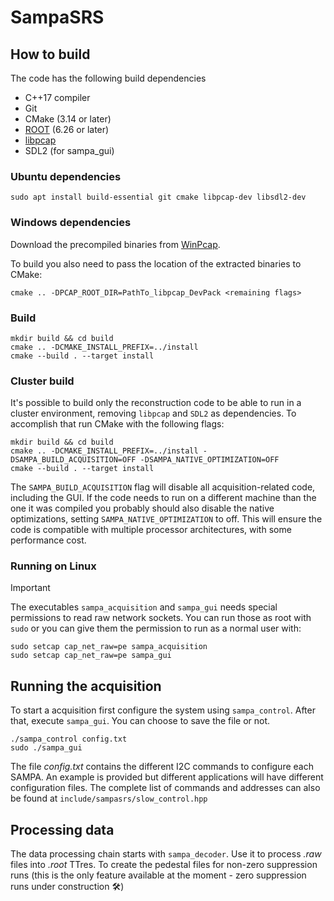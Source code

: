 # SampaSRS

## How to build

The code has the following build dependencies

- C++17 compiler
- Git
- CMake (3.14 or later)
- [ROOT](https://root.cern/) (6.26 or later)
- [libpcap](https://www.tcpdump.org/index.html)
- SDL2 (for sampa_gui)

### Ubuntu dependencies

    sudo apt install build-essential git cmake libpcap-dev libsdl2-dev

### Windows dependencies

Download the precompiled binaries from [WinPcap](https://www.winpcap.org/install/bin/WpdPack_4_1_2.zip).

To build you also need to pass the location of the extracted binaries to CMake:

    cmake .. -DPCAP_ROOT_DIR=PathTo_libpcap_DevPack <remaining flags>

### Build

    mkdir build && cd build
    cmake .. -DCMAKE_INSTALL_PREFIX=../install
    cmake --build . --target install

### Cluster build

It's possible to build only the reconstruction code to be able to run in a cluster environment, removing `libpcap` and `SDL2` as dependencies. To accomplish that run CMake with the following flags:

    mkdir build && cd build
    cmake .. -DCMAKE_INSTALL_PREFIX=../install -DSAMPA_BUILD_ACQUISITION=OFF -DSAMPA_NATIVE_OPTIMIZATION=OFF
    cmake --build . --target install

The `SAMPA_BUILD_ACQUISITION` flag will disable all acquisition-related code, including the GUI. If the code needs to run on a different machine than the one it was compiled you probably should also disable the native optimizations, setting `SAMPA_NATIVE_OPTIMIZATION` to off. This will ensure the code is compatible with multiple processor architectures, with some performance cost.

### Running on Linux

>[!IMPORTANT]
>The executables `sampa_acquisition` and `sampa_gui` needs special permissions to read raw network sockets. You can run those as root with `sudo` or you can give them the permission to run as a normal user with:

    sudo setcap cap_net_raw=pe sampa_acquisition
    sudo setcap cap_net_raw=pe sampa_gui

## Running the acquisition

To start a acquisition first configure the system using `sampa_control`. After that, execute `sampa_gui`. You can choose to save the file or not. 

    ./sampa_control config.txt
    sudo ./sampa_gui

The file _config.txt_ contains the different I2C commands to configure each SAMPA. An example is provided but different applications will have different configuration files. The complete list of commands and addresses can also be found at `include/sampasrs/slow_control.hpp` 

## Processing data

The data processing chain starts with `sampa_decoder`. Use it to process _.raw_ files into _.root_ TTres. To create the pedestal files for non-zero suppression runs (this is the only feature available at the moment - zero suppression runs under construction :hammer_and_wrench:) 